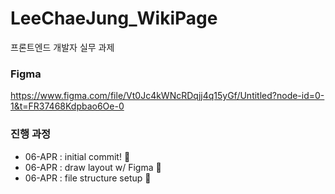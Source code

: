 # LeeChaeJung_WikiPage

프론트엔드 개발자 실무 과제 

### Figma

https://www.figma.com/file/Vt0Jc4kWNcRDqjj4q15yGf/Untitled?node-id=0-1&t=FR37468Kdpbao6Oe-0

### 진행 과정

- 06-APR : initial commit! :tada:
- 06-APR : draw layout w/ Figma 🎨
- 06-APR : file structure setup 🔧
